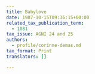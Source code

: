 ```yaml
---
title: Babylove
date: 1987-10-15T09:36:15+00:00
related_tax_publication_term:
  - 1081
tax_issue: AGNI 24 and 25
authors:
  - profile/corinne-demas.md
tax_format: Print
translators: []

---
```

